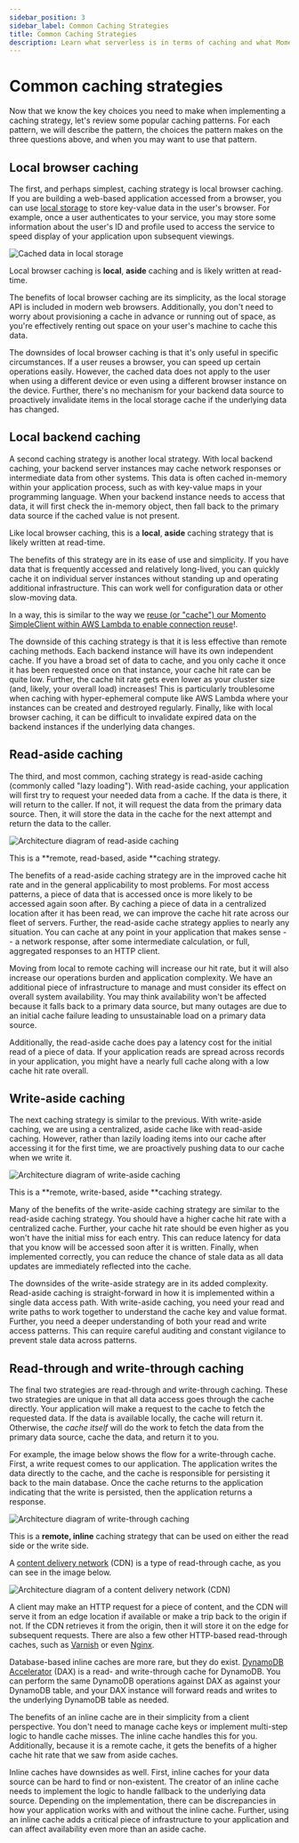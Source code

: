 ```yaml
---
sidebar_position: 3
sidebar_label: Common Caching Strategies
title: Common Caching Strategies
description: Learn what serverless is in terms of caching and what Momento Serverless Cache can be your simple, fast cache for your apps.
---
```


# Common caching strategies

Now that we know the key choices you need to make when implementing a caching strategy, let's review some popular caching patterns. For each pattern, we will describe the pattern, the choices the pattern makes on the three questions above, and when you may want to use that pattern.

## Local browser caching

The first, and perhaps simplest, caching strategy is local browser caching. If you are building a web-based application accessed from a browser, you can use [local storage](https://developer.mozilla.org/en-US/docs/Web/API/Window/localStorage) to store key-value data in the user's browser. For example, once a user authenticates to your service, you may store some information about the user's ID and profile used to access the service to speed display of your application upon subsequent viewings.

![Cached data in local storage](images/caching-strategies-and-patterns/local-storage-caching.png "Caching in local storage")

Local browser caching is **local**, **aside** caching and is likely written at read-time.

The benefits of local browser caching are its simplicity, as the local storage API is included in modern web browsers. Additionally, you don't need to worry about provisioning a cache in advance or running out of space, as you're effectively renting out space on your user's machine to cache this data.

The downsides of local browser caching is that it's only useful in specific circumstances. If a user reuses a browser, you can speed up certain operations easily. However, the cached data does not apply to the user when using a different device or even using a different browser instance on the device. Further, there's no mechanism for your backend data source to proactively invalidate items in the local storage cache if the underlying data has changed.

## Local backend caching

A second caching strategy is another local strategy. With local backend caching, your backend server instances may cache network responses or intermediate data from other systems. This data is often cached in-memory within your application process, such as with key-value maps in your programming language. When your backend instance needs to access that data, it will first check the in-memory object, then fall back to the primary data source if the cached value is not present.

Like local browser caching, this is a **local**, **aside** caching strategy that is likely written at read-time.

The benefits of this strategy are in its ease of use and simplicity. If you have data that is frequently accessed and relatively long-lived, you can quickly cache it on individual server instances without standing up and operating additional infrastructure. This can work well for configuration data or other slow-moving data.

In a way, this is similar to the way we [reuse (or "cache") our Momento SimpleClient within AWS Lambda to enable connection reuse](./../develop/guides/caching-with-aws-lambda#connection-reuse)!.

The downside of this caching strategy is that it is less effective than remote caching methods. Each backend instance will have its own independent cache. If you have a broad set of data to cache, and you only cache it once it has been requested once on that instance, your cache hit rate can be quite low. Further, the cache hit rate gets even lower as your cluster size (and, likely, your overall load) increases! This is particularly troublesome when caching with hyper-ephemeral compute like AWS Lambda where your instances can be created and destroyed regularly. Finally, like with local browser caching, it can be difficult to invalidate expired data on the backend instances if the underlying data changes.

## Read-aside caching

The third, and most common, caching strategy is read-aside caching (commonly called "lazy loading"). With read-aside caching, your application will first try to request your needed data from a cache. If the data is there, it will return to the caller. If not, it will request the data from the primary data source. Then, it will store the data in the cache for the next attempt and return the data to the caller.

![Architecture diagram of read-aside caching](images/caching-strategies-and-patterns/read-aside-caching.png "Read-aside caching")

This is a **remote, read-based, aside **caching strategy.

The benefits of a read-aside caching strategy are in the improved cache hit rate and in the general applicability to most problems. For most access patterns, a piece of data that is accessed once is more likely to be accessed again soon after. By caching a piece of data in a centralized location after it has been read, we can improve the cache hit rate across our fleet of servers. Further, the read-aside cache strategy applies to nearly any situation. You can cache at any point in your application that makes sense -- a network response, after some intermediate calculation, or full, aggregated responses to an HTTP client.

Moving from local to remote caching will increase our hit rate, but it will also increase our operations burden and application complexity. We have an additional piece of infrastructure to manage and must consider its effect on overall system availability. You may think availability won't be affected because it falls back to a primary data source, but many outages are due to an initial cache failure leading to unsustainable load on a primary data source.

Additionally, the read-aside cache does pay a latency cost for the initial read of a piece of data. If your application reads are spread across records in your application, you might have a nearly full cache along with a low cache hit rate overall.

## Write-aside caching

The next caching strategy is similar to the previous. With write-aside caching, we are using a centralized, aside cache like with read-aside caching. However, rather than lazily loading items into our cache after accessing it for the first time, we are proactively pushing data to our cache when we write it.

![Architecture diagram of write-aside caching](images/caching-strategies-and-patterns/write-aside-caching.png "Write-aside caching")

This is a **remote, write-based, aside **caching strategy.

Many of the benefits of the write-aside caching strategy are similar to the read-aside caching strategy. You should have a higher cache hit rate with a centralized cache. Further, your cache hit rate should be even higher as you won't have the initial miss for each entry. This can reduce latency for data that you know will be accessed soon after it is written. Finally, when implemented correctly, you can reduce the chance of stale data as all data updates are immediately reflected into the cache.

The downsides of the write-aside strategy are in its added complexity. Read-aside caching is straight-forward in how it is implemented within a single data access path. With write-aside caching, you need your read and write paths to work together to understand the cache key and value format. Further, you need a deeper understanding of both your read and write access patterns. This can require careful auditing and constant vigilance to prevent stale data across patterns.

## Read-through and write-through caching

The final two strategies are read-through and write-through caching. These two strategies are unique in that all data access goes through the cache directly. Your application will make a request to the cache to fetch the requested data. If the data is available locally, the cache will return it. Otherwise, the _cache itself_ will do the work to fetch the data from the primary data source, cache the data, and return it to you.

For example, the image below shows the flow for a write-through cache. First, a write request comes to our application. The application writes the data directly to the cache, and the cache is responsible for persisting it back to the main database. Once the cache returns to the application indicating that the write is persisted, then the application returns a response.

![Architecture diagram of write-through caching](images/caching-strategies-and-patterns/write-through-caching.png "Write-through caching")

This is a **remote, inline** caching strategy that can be used on either the read side or the write side.

A [content delivery network](https://en.wikipedia.org/wiki/Content_delivery_network) (CDN) is a type of read-through cache, as you can see in the image below.

![Architecture diagram of a content delivery network (CDN)](images/caching-strategies-and-patterns/read-through-cdn.png "Read-through CDN")

A client may make an HTTP request for a piece of content, and the CDN will serve it from an edge location if available or make a trip back to the origin if not. If the CDN retrieves it from the origin, then it will store it on the edge for subsequent requests. There are also a few other HTTP-based read-through caches, such as [Varnish](https://varnish-cache.org/) or even [Nginx](https://www.nginx.com/).

Database-based inline caches are more rare, but they do exist. [DynamoDB Accelerator](https://aws.amazon.com/dynamodb/dax/) (DAX) is a read- and write-through cache for DynamoDB. You can perform the same DynamoDB operations against DAX as against your DynamoDB table, and your DAX instance will forward reads and writes to the underlying DynamoDB table as needed.

The benefits of an inline cache are in their simplicity from a client perspective. You don't need to manage cache keys or implement multi-step logic to handle cache misses. The inline cache handles this for you. Additionally, because it is a remote cache, it gets the benefits of a higher cache hit rate that we saw from aside caches.

Inline caches have downsides as well. First, inline caches for your data source can be hard to find or non-existent. The creator of an inline cache needs to implement the logic to handle fallback to the underlying data source. Depending on the implementation, there can be discrepancies in how your application works with and without the inline cache. Further, using an inline cache adds a critical piece of infrastructure to your application and can affect availability even more than an aside cache.​​